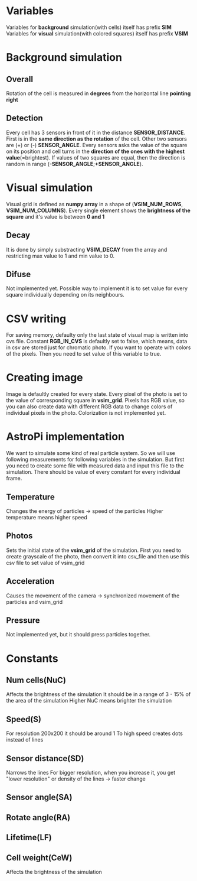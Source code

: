 # Variables
Variables for **background** simulation(with cells) itself has prefix __SIM__
Variables for **visual** simulation(with colored squares) itself has prefix __VSIM__

# Background simulation
## Overall
Rotation of the cell is measured in **degrees** from the horizontal line **pointing right**
## Detection
Every cell has 3 sensors in front of it in the distance __SENSOR_DISTANCE__. First is in the **same direction as the rotation** of the cell. Other two sensors are (+) or (-) __SENSOR_ANGLE__. Every sensors asks the value of the square on its position and cell turns in the **direction of the ones with the highest value**(=brightest). If values of two squares are equal, then the direction is random in range (__-SENSOR_ANGLE__;__+SENSOR_ANGLE__).

# Visual simulation
Visual grid is defined as **numpy array** in a shape of (__VSIM_NUM_ROWS__, __VSIM_NUM_COLUMNS__).
Every single element shows the **brightness of the square** and it's value is between __0 and 1__
## Decay
It is done by simply substracting __VSIM_DECAY__ from the array and restricting max value to 1 and min value to 0.
## Difuse
Not implemented yet.
Possible way to implement it is to set value for every square individually depending on its neighbours.

# CSV writing
For saving memory, defaulty only the last state of visual map is written into cvs file. Constant __RGB_IN_CVS__ is defaultly set to false, which means, data in csv are stored just for chromatic photo. If you want to operate with colors of the pixels. Then you need to set value of this variable to true.
# Creating image
Image is defaultly created for every state. Every pixel of the photo is set to the value of corresponding square in __vsim_grid__. Pixels has RGB value, so you can also create data with different RGB data to change colors of individual pixels in the photo. Colorization is not implemented yet. 
# AstroPi implementation
We want to simulate some kind of real particle system. So we will use following measurements for following variables in the simulation. But first you need to create some file with measured data and input this file to the simulation. There should be value of every constant for every individual frame.
## Temperature
Changes the energy of particles → speed of the particles
Higher temperature means higher speed
## Photos
Sets the initial state of the __vsim_grid__ of the simulation. First you need to create grayscale of the photo, then convert it into csv_file and then use this csv file to set value of vsim_grid
## Acceleration
Causes the movement of the camera → synchronized movement of the particles and vsim_grid
## Pressure
Not implemented yet, but it should press particles together.

# Constants
## Num cells(NuC)
Affects the brightness of the simulation
It should be in a range of 3 - 15% of the area of the simulation
Higher NuC means brighter the simulation 
## Speed(S)
For resolution 200x200 it should be around 1
To high speed creates dots instead of lines
## Sensor distance(SD)
Narrows the lines
For bigger resolution, when you increase it, you get "lower resolution" or density of the lines → faster change
## Sensor angle(SA)
## Rotate angle(RA)
## Lifetime(LF)
## Cell weight(CeW)
Affects the brightness of the simulation